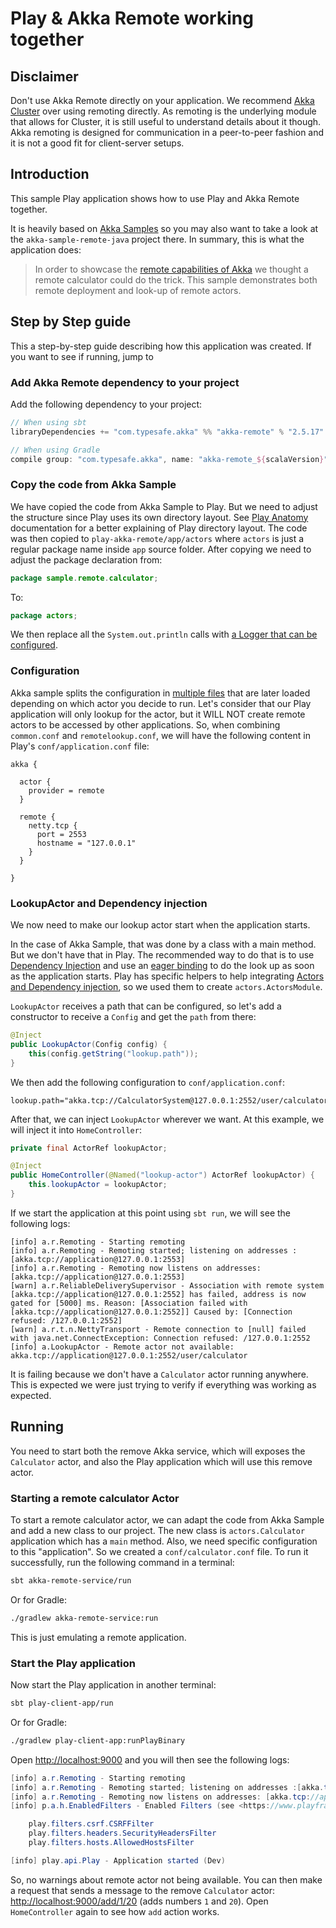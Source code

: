 # Play & Akka Remote working together

## Disclaimer

Don't use Akka Remote directly on your application. We recommend [Akka Cluster](https://doc.akka.io/docs/akka/2.5/cluster-usage.html) over using remoting directly. As remoting is the underlying module that allows for Cluster, it is still useful to understand details about it though. Akka remoting is designed for communication in a peer-to-peer fashion and it is not a good fit for client-server setups.

## Introduction

This sample Play application shows how to use Play and Akka Remote together.

It is heavily based on [Akka Samples](https://github.com/akka/akka-samples) so you may also want to take a look at the `akka-sample-remote-java` project there. In summary, this is what the application does:

> In order to showcase the [remote capabilities of Akka](http://doc.akka.io/docs/akka/2.5/java/remoting.html) we thought a remote calculator could do the trick. This sample demonstrates both remote deployment and look-up of remote actors.

## Step by Step guide

This a step-by-step guide describing how this application was created. If you want to see if running, jump to 

### Add Akka Remote dependency to your project

Add the following dependency to your project:

```scala
// When using sbt
libraryDependencies += "com.typesafe.akka" %% "akka-remote" % "2.5.17"
```

```groovy
// When using Gradle
compile group: "com.typesafe.akka", name: "akka-remote_${scalaVersion}", version: "${akkaVersion}"
```

### Copy the code from Akka Sample

We have copied the code from Akka Sample to Play. But we need to adjust the structure since Play uses its own directory layout. See [Play Anatomy](https://www.playframework.com/documentation/2.6.x/Anatomy) documentation for a better explaining of Play directory layout. The code was then copied to `play-akka-remote/app/actors` where `actors` is just a regular package name inside `app` source folder. After copying we need to adjust the package declaration from:

```java
package sample.remote.calculator;
```

To:

```java
package actors;
```

We then replace all the `System.out.println` calls with [a Logger that can be configured](https://www.playframework.com/documentation/2.6.x/SettingsLogger).

### Configuration

Akka sample splits the configuration in [multiple files](https://github.com/akka/akka-samples/tree/2.5/akka-sample-remote-java/src/main/resources) that are later loaded depending on which actor you decide to run. Let's consider that our Play application will only lookup for the actor, but it WILL NOT create remote actors to be accessed by other applications. So, when combining `common.conf` and `remotelookup.conf`, we will have the following content in Play's `conf/application.conf` file:

```hocon
akka {

  actor {
    provider = remote
  }

  remote {
    netty.tcp {
      port = 2553
      hostname = "127.0.0.1"
    }
  }

}
```

### LookupActor and Dependency injection

We now need to make our lookup actor start when the application starts.

In the case of Akka Sample, that was done by a class with a main method. But we don't have that in Play. The recommended way to do that is to use [Dependency Injection](https://www.playframework.com/documentation/2.6.x/JavaDependencyInjection) and use an [eager binding](https://www.playframework.com/documentation/2.6.x/JavaDependencyInjection#Eager-bindings) to do the look up as soon as the application starts. Play has specific helpers to help integrating [Actors and Dependency injection](https://www.playframework.com/documentation/2.6.x/JavaAkka#Dependency-injecting-actors), so we used them to create `actors.ActorsModule`.

`LookupActor` receives a path that can be configured, so let's add a constructor to receive a `Config` and get the `path` from there:

```java
@Inject
public LookupActor(Config config) {
    this(config.getString("lookup.path"));
}
```

We then add the following configuration to `conf/application.conf`:

```hocon
lookup.path="akka.tcp://CalculatorSystem@127.0.0.1:2552/user/calculator"
```

After that, we can inject `LookupActor` wherever we want. At this example, we will inject it into `HomeController`:

```java
private final ActorRef lookupActor;

@Inject
public HomeController(@Named("lookup-actor") ActorRef lookupActor) {
    this.lookupActor = lookupActor;
}
```

If we start the application at this point using `sbt run`, we will see the following logs:

```
[info] a.r.Remoting - Starting remoting
[info] a.r.Remoting - Remoting started; listening on addresses :[akka.tcp://application@127.0.0.1:2553]
[info] a.r.Remoting - Remoting now listens on addresses: [akka.tcp://application@127.0.0.1:2553]
[warn] a.r.ReliableDeliverySupervisor - Association with remote system [akka.tcp://application@127.0.0.1:2552] has failed, address is now gated for [5000] ms. Reason: [Association failed with [akka.tcp://application@127.0.0.1:2552]] Caused by: [Connection refused: /127.0.0.1:2552]
[warn] a.r.t.n.NettyTransport - Remote connection to [null] failed with java.net.ConnectException: Connection refused: /127.0.0.1:2552
[info] a.LookupActor - Remote actor not available: akka.tcp://application@127.0.0.1:2552/user/calculator
```

It is failing because we don't have a `Calculator` actor running anywhere. This is expected we were just trying to verify if everything was working as expected.

## Running

You need to start both the remove Akka service, which will exposes the `Calculator` actor, and also the Play application which will use this remove actor.

### Starting a remote calculator Actor

To start a remote calculator actor, we can adapt the code from Akka Sample and add a new class to our project. The new class is `actors.Calculator` application which has a `main` method. Also, we need specific configuration to this "application". So we created a `conf/calculator.conf` file. To run it successfully, run the following command in a terminal:

```bash
sbt akka-remote-service/run
```

Or for Gradle:

```bash
./gradlew akka-remote-service:run
```

This is just emulating a remote application.

### Start the Play application

Now start the Play application in another terminal:

```bash
sbt play-client-app/run
```

Or for Gradle:

```bash
./gradlew play-client-app:runPlayBinary
```

Open <http://localhost:9000> and you will then see the following logs:

```java
[info] a.r.Remoting - Starting remoting
[info] a.r.Remoting - Remoting started; listening on addresses :[akka.tcp://application@127.0.0.1:2553]
[info] a.r.Remoting - Remoting now listens on addresses: [akka.tcp://application@127.0.0.1:2553]
[info] p.a.h.EnabledFilters - Enabled Filters (see <https://www.playframework.com/documentation/latest/Filters>):

    play.filters.csrf.CSRFFilter
    play.filters.headers.SecurityHeadersFilter
    play.filters.hosts.AllowedHostsFilter

[info] play.api.Play - Application started (Dev)
```

So, no warnings about remote actor not being available. You can then make a request that sends a message to the remove `Calculator` actor: <http://localhost:9000/add/1/20> (adds numbers `1` and `20`). Open `HomeController` again to see how `add` action works.